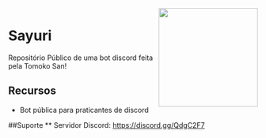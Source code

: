 <img align="right" src="https://cdn.discordapp.com/attachments/735555568265199737/756390923260264458/20760160.png" height="200" width="200">

# Sayuri

Repositório Público de uma bot discord feita pela Tomoko San!

## Recursos
  * Bot pública para praticantes de discord

##Suporte
** Servidor Discord: https://discord.gg/QdgC2F7

